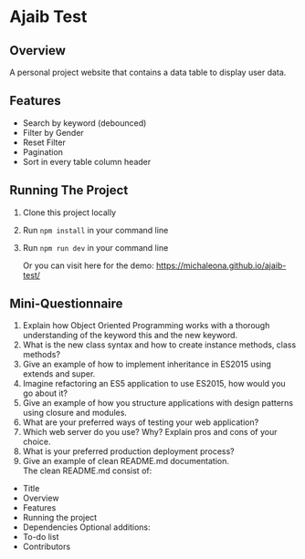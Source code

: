 # Ajaib Test

## Overview

A personal project website that contains a data table to display user data.

## Features

- Search by keyword (debounced)
- Filter by Gender
- Reset Filter
- Pagination
- Sort in every table column header

## Running The Project

1. Clone this project locally
2. Run `npm install` in your command line
3. Run `npm run dev` in your command line

   Or you can visit here for the demo: https://michaleona.github.io/ajaib-test/

## Mini-Questionnaire

1. Explain how Object Oriented Programming works with a thorough understanding of the keyword this
   and the new keyword.
2. What is the new class syntax and how to create instance methods, class methods?
3. Give an example of how to implement inheritance in ES2015 using extends and super.
4. Imagine refactoring an ES5 application to use ES2015, how would you go about it?
5. Give an example of how you structure applications with design patterns using closure and modules.
6. What are your preferred ways of testing your web application?
7. Which web server do you use? Why? Explain pros and cons of your choice.
8. What is your preferred production deployment process?
9. Give an example of clean README.md documentation.  
   The clean README.md consist of:

- Title
- Overview
- Features
- Running the project
- Dependencies
  Optional additions:
- To-do list
- Contributors
